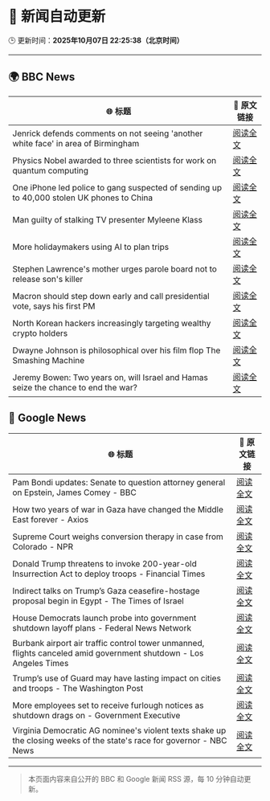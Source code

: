 # 🧠 新闻自动更新

🕒 更新时间：**2025年10月07日 22:25:38（北京时间）**

---

## 🌍 BBC News

| 🌐 标题 | 🔗 原文链接 |
|--------|-------------|
| Jenrick defends comments on not seeing 'another white face' in area of Birmingham | [阅读全文](https://www.bbc.com/news/articles/cy85zlpwne6o?at_medium=RSS&at_campaign=rss) |
| Physics Nobel awarded to three scientists for work on quantum computing | [阅读全文](https://www.bbc.com/news/articles/c98d00nq47jo?at_medium=RSS&at_campaign=rss) |
| One iPhone led police to gang suspected of sending up to 40,000 stolen UK phones to China | [阅读全文](https://www.bbc.com/news/articles/c20vlpwrzwdo?at_medium=RSS&at_campaign=rss) |
| Man guilty of stalking TV presenter Myleene Klass | [阅读全文](https://www.bbc.com/news/articles/cj0766g9edyo?at_medium=RSS&at_campaign=rss) |
| More holidaymakers using AI to plan trips | [阅读全文](https://www.bbc.com/news/articles/czdjzm2gv7qo?at_medium=RSS&at_campaign=rss) |
| Stephen Lawrence's mother urges parole board not to release son's killer | [阅读全文](https://www.bbc.com/news/articles/cewn99k9l7zo?at_medium=RSS&at_campaign=rss) |
| Macron should step down early and call presidential vote, says his first PM | [阅读全文](https://www.bbc.com/news/articles/cn0rjn3l8w2o?at_medium=RSS&at_campaign=rss) |
| North Korean hackers increasingly targeting wealthy crypto holders | [阅读全文](https://www.bbc.com/news/articles/cwy8z7wxe03o?at_medium=RSS&at_campaign=rss) |
| Dwayne Johnson is philosophical over his film flop The Smashing Machine | [阅读全文](https://www.bbc.com/news/articles/c78400jpd40o?at_medium=RSS&at_campaign=rss) |
| Jeremy Bowen: Two years on, will Israel and Hamas seize the chance to end the war? | [阅读全文](https://www.bbc.com/news/articles/cvgqyj268ljo?at_medium=RSS&at_campaign=rss) |

## 📰 Google News

| 🌐 标题 | 🔗 原文链接 |
|--------|-------------|
| Pam Bondi updates: Senate to question attorney general on Epstein, James Comey - BBC | [阅读全文](https://news.google.com/rss/articles/CBMiVEFVX3lxTE04eXRXcFBGWFZBVlctT1dscDh1OTdKRGFqTHVmZ1hHSUpTY1ozczV5bTlmVGxWRmpXY19WVXRraFZpc0JJTU9GbEkwbFMxT0JwY2R5eg?oc=5) |
| How two years of war in Gaza have changed the Middle East forever - Axios | [阅读全文](https://news.google.com/rss/articles/CBMigAFBVV95cUxPd3Y5VC1xNDZfUVRJWERCZ0FhWkhvOGJZVXJ6Ul9feGdLakl1QXhxOXZHdWRISlNNaDRfYlk4QmZVNFUzTTl1eGQwUTYyVzRrMkwwQ2h5d1VzX0RZNGo0TFQyLVJna0haY09DWnJ0UGVzUk5mV1FWNkFxZURYbTQtcw?oc=5) |
| Supreme Court weighs conversion therapy in case from Colorado - NPR | [阅读全文](https://news.google.com/rss/articles/CBMijwFBVV95cUxPaEpha3BrQUJ0V2RZZFl1elgyTVFGUlJDUHN1SFRoYWpTS082ZUZPZUU5N05IT1Q3NlBETlk5QmdhWm9zc2dMYUNkTExqOU5oSlVJbi1nYngteDVmS1RfMmV6bEdVNU5NdzQ3OHcxTkVfX05iSnVxZWVsNVRrOEdqZlAwNXBQd2NKNlVjN1Nvdw?oc=5) |
| Donald Trump threatens to invoke 200-year-old Insurrection Act to deploy troops - Financial Times | [阅读全文](https://news.google.com/rss/articles/CBMicEFVX3lxTE9vWjRLZUMzejQ4VDdONEpYa0NnbWptcmJ2WTVWR1J3U2pHT3RkOVJNMWxCUG96d2Q3M2pkWVQ3MlRoUWNJcEVTWTBCSkxZQWZ6eU9ZcFFBTGhvNDlXWDJmUjVrYW13bkNVTXNyejZLN2Y?oc=5) |
| Indirect talks on Trump’s Gaza ceasefire-hostage proposal begin in Egypt - The Times of Israel | [阅读全文](https://news.google.com/rss/articles/CBMipAFBVV95cUxNSE9Zb2Z2UmpieF9nWVF1UUxpcFJkbTB5TVFjcExERWpzcEN2THd4U1ZjZkgtSkI3ZHZZNGdjSEtlQ0NLa01XWHJQWEtkTGhQbXctWkZZV3JLbGZuNkd3ZmJIaGRjcXdROHJjbE5BZ2UwM1ZwSTFMZFJGVnlYS05rMkpVelFfN3FYYmlpOVpKTU95SEptbTljVy1zZEFaSFVQdGYzNNIBqgFBVV95cUxQWmI1QnU1eVZqMS12NXJ0T1JYOWpNYXQ3U0VNOFBEcS1rRDV4Q3pvYnB0UUdMSXNPQ0RrTk91STZzYks0dDR0ZmFaZ1J1UXpCUUJSX2d0Q2xndlp3UzhTOWxKcDBPbVluWG5YOU9Xa0hZSkhubG5ZUXhSTVBPVzd5YzhmWF9ybnhmdFVaNURqT0wzUU9TZkZJdDFDZ3ZQSWtmQ1B0LXJQbXVwUQ?oc=5) |
| House Democrats launch probe into government shutdown layoff plans - Federal News Network | [阅读全文](https://news.google.com/rss/articles/CBMixAFBVV95cUxQYlROTlVYQ0VucEVQUGgtZFRXMFFFNGhzd3pud3dnaFRtMkI1Rk5ZT19yNlZmM0RSOTRyM1FEc09qT2xNOTRnbnFBbW9YaFhjWjV2azBTWHlVNVRkampFNHF5ZjB2b3l2eWZDR3VrcngxUFpsSE84N1dXTDNocmxFazFKZDI3RGNUblQ0LUZFSVB3QjVVSUxYNGk1eDByOVpJSTVaSXB2ZXRKUjUyaks1XzA2cUtFcnAxVEdLVkZyMTA5Z2Fy?oc=5) |
| Burbank airport air traffic control tower unmanned, flights canceled amid government shutdown - Los Angeles Times | [阅读全文](https://news.google.com/rss/articles/CBMi1gFBVV95cUxNT0tURFZpaHk3N2tBbHRYWWxVS3N3d0pPYndzNF9EZ1N1dlZtQjh6WTZTanFwQUVXS0huVGRLM2VScjlfTkd5QnhuRzBqQUY5NWhqYUxwc05YQXp3X0R3alRyaFBIVzg1bWpCZmp1cTZYTWM3SW9RYnlrcVJDSktOV3k1VkU2RFdiQ0ZiM3JQVk9OT2x0dVlUUk5YWXJBMVRtOVlKLWRCbWk3UnBxakx6MUtpcWo4dldoYnBLNjhnOGptcjFQZWMtc3Etb3o1em9UcW5PUDJ3?oc=5) |
| Trump’s use of Guard may have lasting impact on cities and troops - The Washington Post | [阅读全文](https://news.google.com/rss/articles/CBMinwFBVV95cUxNQ0QzaEt4RTVhd0czanVzMFNoazRMVHhrYVNqODFPcDkwRXZFS1FlNTFCRDJsckxMRmVGc3FrNGVfTkJBVUZkZ3J1c2hEOFR6ckJHTHc2QV85U1kwZ3NLdXN1aXcyMVNyeWpScEp2UVBxclBkczZZNWFuT3VsV3BzZWJqajFzUDB4em9WTWkydFgyejYyTFVEZVl6OGhBbHc?oc=5) |
| More employees set to receive furlough notices as shutdown drags on - Government Executive | [阅读全文](https://news.google.com/rss/articles/CBMirAFBVV95cUxObWhPWVdqVXhiRHVjS0o4RVRIVWlILVg4cVo2SXd4SUkyaG9NemhQeTR4RnN0d0dUREpCaGloa2tCbEppY0c0UG0tUUNscFE0Qlk0ajBUX2N6bXRhY3cxelNhTW9kWXkzQjJSNzhUZURiU2Z3NWxOeUp5N2J0dEpqdGNIQzNvY21RRzg3S2R5dU1MdkZSMEkwRjZwSkV6RXVjNWRxUERMNDZjMk00?oc=5) |
| Virginia Democratic AG nominee's violent texts shake up the closing weeks of the state's race for governor - NBC News | [阅读全文](https://news.google.com/rss/articles/CBMisAFBVV95cUxQWDAxb1RxVlJ1SjNxR2dRREs2WnROY091YjU0VmJoM0Itb2FaSjVwdWZiMEo3TDh4aUtfQjl5UEhQRUdybGtXVlBHNFo4Y3VsUTBISnJXeUN6elgwYXJ6SGVmOTNkbVlhUVZoeUlfczU4S2h5ekRNQTlsR0NpNUxndG9sWDhaOWdNVHc4ZDVQQ0ljUWdjSXdpVXQzREFLOGFSbDJBS2c3NkltZnFlWmJna9IBVkFVX3lxTE82dWYxS3RYTU56TFNkYktWZEdraWJoMmVlbWNsWjAtcFU2ZWhhbE8yeG5nVnQwdk9FWTl4aklPdklweDVsU0xoVFFKc0NEXzlreVZyM21R?oc=5) |

---
> 本页面内容来自公开的 BBC 和 Google 新闻 RSS 源，每 10 分钟自动更新。